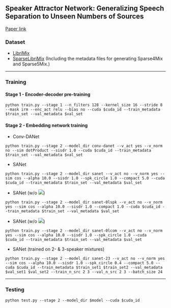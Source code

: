 ## Speaker Attractor Network: Generalizing Speech Separation to Unseen Numbers of Sources
[Paper link](https://par.nsf.gov/servlets/purl/10291466)

### Dataset
- [LibriMix](https://github.com/JorisCos/LibriMix)
- [SparseLibriMix](https://github.com/fjiang9/SparseLibriMix) (Including the metadata files for generating Sparse4Mix and Sparse5Mix.)
***
### Training
#### Stage 1 - Encoder-decoder pre-training
```
python train.py --stage 1 --n_filters 128 --kernel_size 16 --stride 8 --mask irm --enc_act relu --bias no --cuda $cuda_id --train_metadata $train_set --val_metadata $val_set 
```
#### Stage 2 - Embedding network training
- Conv-DANet  
```
python train.py --stage 2 --model_dir conv-danet --v_act yes --v_norm no --sim dotProduct --sisdr 1.0 --cuda $cuda_id --train_metadata $train_set --val_metadata $val_set
```
- SANet  
```
python train.py --stage 2 --model_dir sanet --v_act no --v_norm yes --sim cos --alpha 10.0 --sisdr 1.0 --spk_circle 1.0 --compact 5.0 --cuda $cuda_id --train_metadata $train_set --val_metadata $val_set 
```
- SANet (w/o ![](https://latex.codecogs.com/svg.latex?\mathcal{L}_{spk}))  
```
python train.py --stage 2 --model_dir sanet-0lspk --v_act no --v_norm yes --sim cos --alpha 10.0 --sisdr 1.0 --compact 1.0 --cuda $cuda_id --train_metadata $train_set --val_metadata $val_set 
```
- SANet (w/o ![](https://latex.codecogs.com/svg.latex?\mathcal{L}_{com}))  
```
python train.py --stage 2 --model_dir sanet-0lcom --v_act no --v_norm yes --sim cos --alpha 10.0 --sisdr 1.0 --spk_circle 1.0 --cuda $cuda_id --train_metadata $train_set --val_metadata $val_set 
```
- SANet (trained on 2- & 3-speaker mixtures)  
```
python train.py --stage 2 --model_dir sanet-23 --v_act no --v_norm yes --sim cos --alpha 10.0 --sisdr 1.0 --spk_circle 0.4 --compact 5.0 --cuda $cuda_id --train_metadata $train_set1 $train_set2 --val_metadata $val_set1 $val_set2 --train_n_src 2 3 --val_n_src 2 3 --batch_size 24
```
***
### Testing
```
python test.py --stage 2 --model_dir $model --cuda $cuda_id
```
